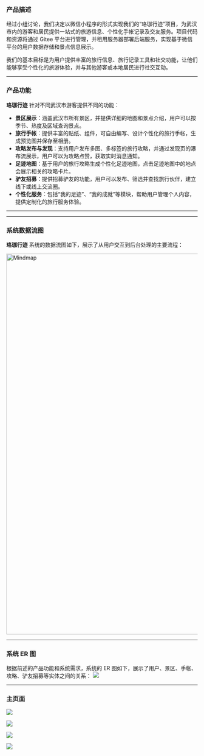 
### 产品描述
经过小组讨论，我们决定以微信小程序的形式实现我们的“珞珈行迹”项目，为武汉市内的游客和居民提供一站式的旅游信息、个性化手帐记录及交友服务。项目代码和资源将通过 Gitee 平台进行管理，并租用服务器部署后端服务，实现基于微信平台的用户数据存储和景点信息展示。

我们的基本目标是为用户提供丰富的旅行信息、旅行记录工具和社交功能，让他们能够享受个性化的旅游体验，并与其他游客或本地居民进行社交互动。

---

### 产品功能
**珞珈行迹** 针对不同武汉市游客提供不同的功能：
   - **景区展示**：涵盖武汉市所有景区，并提供详细的地图和景点介绍，用户可以按季节、热度及区域查询景点。
   - **旅行手帐**：提供丰富的贴纸、组件，可自由编写、设计个性化的旅行手帐，生成预览图并保存至相册。
   - **攻略发布与发现**：支持用户发布多图、多标签的旅行攻略，并通过发现页的瀑布流展示，用户可以为攻略点赞，获取实时消息通知。
   - **足迹地图**：基于用户的旅行攻略生成个性化足迹地图，点击足迹地图中的地点会展示相关的攻略卡片。
   - **驴友招募**：提供招募驴友的功能，用户可以发布、筛选并查找旅行伙伴，建立线下或线上交流圈。
   - **个性化服务**：包括“我的足迹”、“我的成就”等模块，帮助用户管理个人内容，提供定制化的旅行服务体验。

---

---

### 系统数据流图
**珞珈行迹** 系统的数据流图如下，展示了从用户交互到后台处理的主要流程：

<img src="../images/Dataflow.png" alt="Mindmap" width="1000" />

---

### 系统 ER 图
根据前述的产品功能和系统需求，系统的 ER 图如下，展示了用户、景区、手帐、攻略、驴友招募等实体之间的关系：
![](images/ER.png)

---

### 主页面

![](../images/主页面1.png)

![](../images/主页面2.png)

![](../images/主页面3.png)

![](../images/主页面4.png)
